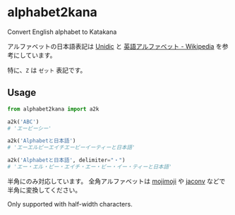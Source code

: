 # alphabet2kana

Convert English alphabet to Katakana

アルファベットの日本語表記は [Unidic](https://unidic.ninjal.ac.jp/) 
と [英語アルファベット - Wikipedia](https://ja.wikipedia.org/wiki/%E8%8B%B1%E8%AA%9E%E3%82%A2%E3%83%AB%E3%83%95%E3%82%A1%E3%83%99%E3%83%83%E3%83%88) を参考にしています。

特に、`Z` は `ゼット` 表記です。

## Usage

```python
from alphabet2kana import a2k

a2k('ABC')
# 'エービーシー'

a2k('Alphabetと日本語')
# 'エーエルピーエイチエービーイーティーと日本語'

a2k('Alphabetと日本語', delimiter="・")
# 'エー・エル・ピー・エイチ・エー・ビー・イー・ティーと日本語'
``` 

半角にのみ対応しています。
全角アルファベットは [mojimoji](https://github.com/studio-ousia/mojimoji) や [jaconv](https://github.com/ikegami-yukino/jaconv) 
などで半角に変換してください。

Only supported with half-width characters.